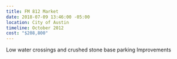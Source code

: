 ```yaml
---
title: FM 812 Market
date: 2018-07-09 13:46:00 -05:00
location: City of Austin
timeline: October 2012
cost: "$208,800"
---
```


Low water crossings and crushed stone base parking Improvements